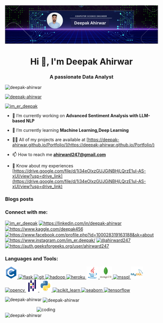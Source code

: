 ![logo](https://github.com/Deepak-Ahirwar/Deepak-Ahirwar/blob/main/Deepak%20Ahirwar%20(1).png)
<h1 align="center">Hi 👋, I'm Deepak Ahirwar</h1>
<h3 align="center">A passionate Data Analyst</h3>
<!-- <img align="right" alt="coding" width="400" src="https://user-images.githubusercontent.com/55389276/140866485-8fb1c876-9a8f-4d6a-98dc-08c4981eaf70.gif"> -->
<!-- <img align="right" alt="coding" width="400" src="https://user-images.githubusercontent.com/55389276/140866485-8fb1c876-9a8f-4d6a-98dc-08c4981eaf70.gif"> -->

<p align="left"> <img src="https://komarev.com/ghpvc/?username=deepak-ahirwar&label=Profile%20views&color=0e75b6&style=flat" alt="deepak-ahirwar" /> </p>

<p align="left"> <a href="https://github.com/ryo-ma/github-profile-trophy"><img src="https://github-profile-trophy.vercel.app/?username=deepak-ahirwar" alt="deepak-ahirwar" /></a> </p>

<p align="left"> <a href="https://twitter.com/im_er_deepak" target="blank"><img src="https://img.shields.io/twitter/follow/im_er_deepak?logo=twitter&style=for-the-badge" alt="im_er_deepak" /></a> </p>

- 🔭 I’m currently working on **Advanced Sentiment Analysis with LLM-based NLP**

- 🌱 I’m currently learning **Machine Learning,Deep Learning**

- 👨‍💻 All of my projects are available at [https://deepak-ahirwar.github.io/Portfolio/](https://deepak-ahirwar.github.io/Portfolio/)

- 📫 How to reach me **ahirward247@gmail.com**

- 📄 Know about my experiences [https://drive.google.com/file/d/1i34eOlxzGUJGiNBHjLQrzE1ul-AS-xUl/view?usp=drive_link](https://drive.google.com/file/d/1i34eOlxzGUJGiNBHjLQrzE1ul-AS-xUl/view?usp=drive_link)

### Blogs posts
<!-- BLOG-POST-LIST:START -->
<!-- BLOG-POST-LIST:END -->

<h3 align="left">Connect with me:</h3>
<p align="left">
<a href="https://twitter.com/im_er_deepak" target="blank"><img align="center" src="https://raw.githubusercontent.com/rahuldkjain/github-profile-readme-generator/master/src/images/icons/Social/twitter.svg" alt="im_er_deepak" height="30" width="40" /></a>
<a href="https://linkedin.com/in/https://linkedin.com/in/deepak-ahirwar" target="blank"><img align="center" src="https://raw.githubusercontent.com/rahuldkjain/github-profile-readme-generator/master/src/images/icons/Social/linked-in-alt.svg" alt="https://linkedin.com/in/deepak-ahirwar" height="30" width="40" /></a>
<a href="https://kaggle.com/https://www.kaggle.com/deepak456" target="blank"><img align="center" src="https://raw.githubusercontent.com/rahuldkjain/github-profile-readme-generator/master/src/images/icons/Social/kaggle.svg" alt="https://www.kaggle.com/deepak456" height="30" width="40" /></a>
<a href="https://fb.com/https://www.facebook.com/profile.php?id=100028319163188&sk=about" target="blank"><img align="center" src="https://raw.githubusercontent.com/rahuldkjain/github-profile-readme-generator/master/src/images/icons/Social/facebook.svg" alt="https://www.facebook.com/profile.php?id=100028319163188&sk=about" height="30" width="40" /></a>
<a href="https://instagram.com/https://www.instagram.com/im_er.deepak/" target="blank"><img align="center" src="https://raw.githubusercontent.com/rahuldkjain/github-profile-readme-generator/master/src/images/icons/Social/instagram.svg" alt="https://www.instagram.com/im_er.deepak/" height="30" width="40" /></a>
<a href="https://medium.com/@ahirward247" target="blank"><img align="center" src="https://raw.githubusercontent.com/rahuldkjain/github-profile-readme-generator/master/src/images/icons/Social/medium.svg" alt="@ahirward247" height="30" width="40" /></a>
<a href="https://auth.geeksforgeeks.org/user/https://auth.geeksforgeeks.org/user/ahirward247" target="blank"><img align="center" src="https://raw.githubusercontent.com/rahuldkjain/github-profile-readme-generator/master/src/images/icons/Social/geeks-for-geeks.svg" alt="https://auth.geeksforgeeks.org/user/ahirward247" height="30" width="40" /></a>
</p>

<h3 align="left">Languages and Tools:</h3>
<p align="left"> <a href="https://www.cprogramming.com/" target="_blank" rel="noreferrer"> <img src="https://raw.githubusercontent.com/devicons/devicon/master/icons/c/c-original.svg" alt="c" width="40" height="40"/> </a> <a href="https://flask.palletsprojects.com/" target="_blank" rel="noreferrer"> <img src="https://www.vectorlogo.zone/logos/pocoo_flask/pocoo_flask-icon.svg" alt="flask" width="40" height="40"/> </a> <a href="https://git-scm.com/" target="_blank" rel="noreferrer"> <img src="https://www.vectorlogo.zone/logos/git-scm/git-scm-icon.svg" alt="git" width="40" height="40"/> </a> <a href="https://hadoop.apache.org/" target="_blank" rel="noreferrer"> <img src="https://www.vectorlogo.zone/logos/apache_hadoop/apache_hadoop-icon.svg" alt="hadoop" width="40" height="40"/> </a> <a href="https://heroku.com" target="_blank" rel="noreferrer"> <img src="https://www.vectorlogo.zone/logos/heroku/heroku-icon.svg" alt="heroku" width="40" height="40"/> </a> <a href="https://www.java.com" target="_blank" rel="noreferrer"> <img src="https://raw.githubusercontent.com/devicons/devicon/master/icons/java/java-original.svg" alt="java" width="40" height="40"/> </a> <a href="https://www.mongodb.com/" target="_blank" rel="noreferrer"> <img src="https://raw.githubusercontent.com/devicons/devicon/master/icons/mongodb/mongodb-original-wordmark.svg" alt="mongodb" width="40" height="40"/> </a> <a href="https://www.microsoft.com/en-us/sql-server" target="_blank" rel="noreferrer"> <img src="https://www.svgrepo.com/show/303229/microsoft-sql-server-logo.svg" alt="mssql" width="40" height="40"/> </a> <a href="https://www.mysql.com/" target="_blank" rel="noreferrer"> <img src="https://raw.githubusercontent.com/devicons/devicon/master/icons/mysql/mysql-original-wordmark.svg" alt="mysql" width="40" height="40"/> </a> <a href="https://opencv.org/" target="_blank" rel="noreferrer"> <img src="https://www.vectorlogo.zone/logos/opencv/opencv-icon.svg" alt="opencv" width="40" height="40"/> </a> <a href="https://pandas.pydata.org/" target="_blank" rel="noreferrer"> <img src="https://raw.githubusercontent.com/devicons/devicon/2ae2a900d2f041da66e950e4d48052658d850630/icons/pandas/pandas-original.svg" alt="pandas" width="40" height="40"/> </a> <a href="https://www.python.org" target="_blank" rel="noreferrer"> <img src="https://raw.githubusercontent.com/devicons/devicon/master/icons/python/python-original.svg" alt="python" width="40" height="40"/> </a> <a href="https://scikit-learn.org/" target="_blank" rel="noreferrer"> <img src="https://upload.wikimedia.org/wikipedia/commons/0/05/Scikit_learn_logo_small.svg" alt="scikit_learn" width="40" height="40"/> </a> <a href="https://seaborn.pydata.org/" target="_blank" rel="noreferrer"> <img src="https://seaborn.pydata.org/_images/logo-mark-lightbg.svg" alt="seaborn" width="40" height="40"/> </a> <a href="https://www.tensorflow.org" target="_blank" rel="noreferrer"> <img src="https://www.vectorlogo.zone/logos/tensorflow/tensorflow-icon.svg" alt="tensorflow" width="40" height="40"/> </a> </p>


<p><img align="left" src="https://github-readme-stats.vercel.app/api/top-langs?username=deepak-ahirwar&show_icons=true&locale=en&layout=compact" alt="deepak-ahirwar" /></p>

<p>&nbsp;<img align="center" src="https://github-readme-stats.vercel.app/api?username=deepak-ahirwar&show_icons=true&locale=en" alt="deepak-ahirwar" /></p>

<img align="right" alt="coding" width="400" src="https://user-images.githubusercontent.com/55389276/140866485-8fb1c876-9a8f-4d6a-98dc-08c4981eaf70.gif">
<p><img align="center" src="https://github-readme-streak-stats.herokuapp.com/?user=deepak-ahirwar&" alt="deepak-ahirwar" /></p>

